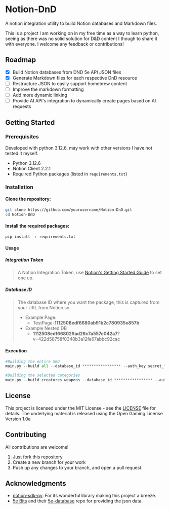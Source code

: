 # Notion-DnD

A notion integration utility to build Notion databases and Markdown files.

This is a project I am working on in my free time as a way to learn python, seeing as there was no solid solution for D&D content I though to share it with everyone. I welcome any feedback or contributions!

## Roadmap

- [x] Build Notion databases from DND 5e API JSON files
- [x] Generate Markdown files for each respective DnD resource
- [ ] Restructure JSON to easily support homebrew content
- [ ] Improve the markdown formatting
- [ ] Add more dynamic linking
- [ ] Provide AI API's integration to dynamically create pages based on AI requests

## Getting Started

### Prerequisites

Developed with python 3.12.6, may work with other versions I have not tested it myself.
- Python 3.12.6
- Notion Client 2.2.1
- Required Python packages (listed in `requirements.txt`)

### Installation

#### Clone the repository:
```sh
git clone https://github.com/yourusername/Notion-DnD.git
cd Notion-DnD
```

#### Install the required packages:
```sh
pip install -r requirements.txt
```

#### Usage
##### Integration Token
> A Notion Integration Token, use [Notion's Getting Started Guide](https://www.notion.so/profile/integrations) to set one up.
##### Database ID
> The database ID where you want the package, this is captured from your URL from Notion.so
> - Example Page: 
>   - TestPage-**1112508edf6680ab91b2c780935e857b**
> - Example Nested DB 
>   - **1112508edf668029ad26c7a557c042a7**?v=422d58758f0348b3a12fe67abbc92cac
#### Execution
```python
#Building the entire SRD
main.py --build all --database_id ***************** --auth_key secret_*****************

#Building the selected categories
main.py --build creatures weapons --database_id ***************** --auth_key secret_*****************
```

## License

This project is licensed under the MIT License - see the [LICENSE](LICENSE) file for details. The underlying material is released using the Open Gaming License Version 1.0a

## Contributing
All contributions are welcome!

1. Just fork this repository
2. Create a new branch for your work
3. Push up any changes to your branch, and open a pull request. 

## Acknowledgments
- [notion-sdk-py](https://github.com/ramnes/notion-sdk-py): For its wonderful library making this project a breeze.
- [5e Bits](https://github.com/5e-bits) and their [5e-database](https://github.com/5e-bits/5e-database) repo for providing the json data.
